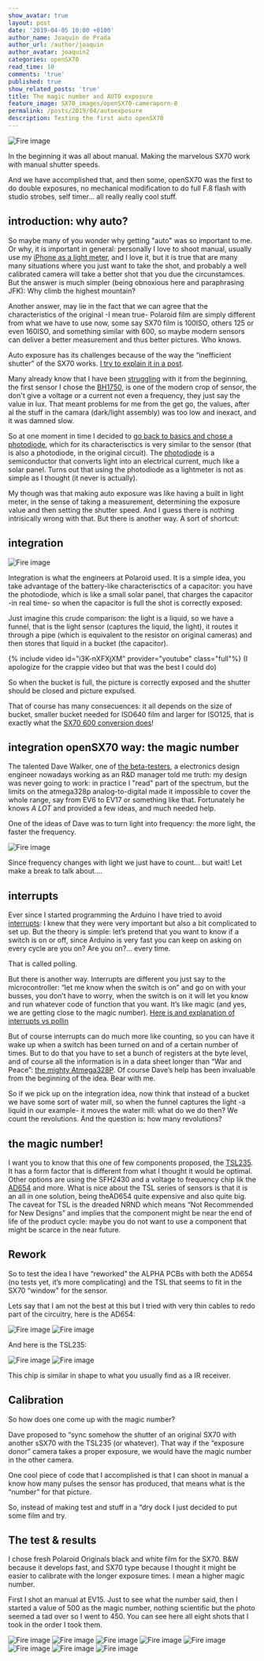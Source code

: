 ```yaml
---
show_avatar: true
layout: post
date: '2019-04-05 10:00 +0100'
author_name: Joaquín de Prada
author_url: /author/joaquin
author_avatar: joaquin2
categories: openSX70
read_time: 10
comments: 'true'
published: true
show_related_posts: 'true'
title: The magic number and AUTO exposure
feature_image: SX70_images/openSX70-cameraporn-8
permalink: /posts/2019/04/autoexposure
description: Testing the first auto openSX70
---
```

![Fire image]({{site.url}}/{{site.baseurl}}img/2019/04/20190404_auto_rework-02.jpg)


In the beginning it was all about manual. Making the marvelous SX70 work with manual shutter speeds.

And we have accomplished that, and then some, openSX70 was the first to do double exposures, no mechanical modification to do full F.8 flash with studio strobes, self timer... all really really cool stuff.

## introduction: why auto?

So maybe many of you wonder why getting "auto" was so important to me. Or why, it is important in general: personally I love to shoot manual, usually use my [iPhone as a light meter](http://xyzdq.blogspot.com/2012/12/os-presento-la-nueva-version-pro-de.html), and I love it, but it is true that are many many situations where you just want to take the shot, and probably a well calibrated camera will take a better shot that you due the circunstamces. But the answer is much simpler (being obnoxious here and paraphrasing JFK): Why climb the highest mountain?

Another answer, may lie in the fact that we can agree that the characteristics of the original -I mean true- Polaroid film are simply different from what we have to use now, some say SX70 film is 100ISO, others 125 or even 160ISO, and something similar with 600, so maybe modern sensors can deliver a better measurement and thus better pictures. Who knows.

Auto exposure has its challenges because of the way the “inefficient shutter” of the SX70 works. [I try to explain it in a post](https://opensx70.com/posts/2018/11/sx70-shutter).

Many already know that I have been [struggling](https://opensx70.com/posts/2018/09/lightmeter-struggle) with it from the beginning, the first sensor I chose the [BH1750](https://www.mouser.com/ds/2/348/bh1750fvi-e-186247.pdf), is one of the modern crop of sensor, the don't give a voltage or a current not even a frequency, they just say the value in lux. That meant problems for me from the get go, the values, after al the stuff in the camara (dark/light assembly) was too low and inexact, and it was damned slow.

So at one moment in time I decided to [go back to basics and chose a photodiode](https://opensx70.com/posts/2018/10/photodiode), which for its characterisctics is very similar to the sensor (that is also a photodiode, in the original circuit).
The [photodiode](https://www.google.com/search?q=photodiode&oq=photodiode&aqs=chrome..69i57j69i60l2j35i39l2j0.2271j0j4&sourceid=chrome&ie=UTF-8) is a semiconductor that converts light into an electrical current, much like a solar panel. Turns out that using the photodiode as a lightmeter is not as simple as I thought (it never is actually).

My though was that making auto exposure was like having a built in light meter, in the sense of taking a measurement, determining the exposure value and then setting the shutter speed. And I guess there is nothing intrisically wrong with that. But there is another way. A sort of shortcut:
              
## integration
                              
![Fire image]({{site.url}}/{{site.baseurl}}img/2019/04/20190404_auto_rework-18.jpg)

Integration is what the engineers at Polaroid used. It is a simple idea, you take advantage of the battery-like characterisctics of a capacitor: you have the photodiode, which is like a small solar panel, that charges the capacitor -in real time- so when the capacitor is full the shot is correctly exposed:

Just imagine this crude comparison: the light is a liquid, so we have a funnel, that is the light sensor (captures the liquid, the light), it routes it through a pipe (which is equivalent to the resistor on original cameras) and then stores that liquid in a bucket (the capacitor).

{% include video id="i3K-nXFXjXM" provider="youtube" class="full"%}
(I apologize for the crappie video but that was the best I could do)

So when the bucket is full, the picture is correctly exposed and the shutter should be closed and picture expulsed.

That of course has many consecuences: it all depends on the size of bucket, smaller bucket needed for ISO640 film and larger for ISO125, that is exactly what the [SX70 600 conversion does](https://opensx70.com/tutorials/100-600-conversion/)!

## integration openSX70 way: the magic number

The talented Dave Walker, one of [the beta-testers](https://opensx70.com/posts/2019/02/meet-the-beta-testers), a electronics design engineer nowadays working as an R&D manager told me truth: my design was never going to work: in practice I "read" part of the spectrum, but the limits on the atmega328p analog-to-digital made it impossible to cover the whole range, say from EV6 to EV17 or something like that.
Fortunately he knows *A LOT* and provided a few ideas, and much needed help.

One of the ideas of Dave was to turn light into frequency: the more light, the faster the frequency.

![Fire image]({{site.url}}/{{site.baseurl}}img/2019/04/20190404_auto_rework-19.jpg)

Since frequency changes with light we just have to count... but wait! Let make a break to talk about....

## interrupts 
Ever since I started programming the Arduino I have tried to avoid [interrupts](https://www.arduino.cc/reference/en/language/functions/interrupts/interrupts/): I knew that they were very important but also a bit complicated to set up. But the theory is simple: let’s pretend that you want to know if a switch is on or off, since Arduino is very fast you can keep on asking on every cycle are you on? Are you on?... every time.

That is called polling.

But there is another way. Interrupts are different you just say to the microcontroller: “let me know when the switch is on” and go on with your busses, you don’t have to worry, when the switch is on it will let you know and run whatever code of function that you want. It’s like magic (and yes, we are getting close to the magic number). [Here is and explanation of interrupts vs pollin](https://blog.digilentinc.com/interrupts-vs-polling-whats-the-dif-interrupt-ference/)

But of course interrupts can do much more like counting, so you can have it wake up when a switch has been turned on and of a certain number of times. But to do that you have to set a bunch of registers at the byte level, and of course all the information is in a data sheet longer than “War and Peace”: [the mighty Atmega328P](https://www.mouser.es/datasheet/2/268/Atmel-8271-8-bit-AVR-Microcontroller-ATmega48A-48P-1315288.pdf). Of course Dave’s help has been invaluable from the beginning of the idea. Bear with me.

So if we pick up on the integration idea, now think that instead of a bucket we have some sort of water mill, so when the funnel captures the light -a liquid in our example- it moves the water mill: what do we do then? We count the revolutions. And the question is: how many revolutions? 

## the magic number!

I want you to know that this one of few components proposed, the [TSL235](https://ams.com/documents/20143/36005/TSL235R_DS000120_3-00.pdf). It has a form factor that is different from what I thought it would be optimal. Other options are using the SFH2430 and a voltage to frequency chip lik the [AD654](https://www.analog.com/media/en/technical-documentation/data-sheets/AD654.pdf) and more. What is nice about the TSL series of sensors is that it is an all in one solution, being theAD654 quite expensive and also quite big. The caveat for TSL is the dreaded NRND which means “Not Recommended for New Designs” and implies that the component might be near the end of life of the product cycle: maybe you do not want to use a component that might be scarce in the near future.

## Rework

So to test the idea I have “reworked” the ALPHA PCBs with both the AD654 (no tests yet, it’s more complicating) and the TSL that seems to fit in the SX70 “window" for the sensor. 

Lets say that I am not the best at this but I tried with very thin cables to redo part of the circuitry, here is the AD654:

![Fire image]({{site.url}}/{{site.baseurl}}img/2019/04/20190404_auto_rework-03.jpg)
![Fire image]({{site.url}}/{{site.baseurl}}img/2019/04/20190404_auto_rework-05.jpg)

And here is the TSL235: 

![Fire image]({{site.url}}/{{site.baseurl}}img/2019/04/20190404_auto_rework-08.jpg)
![Fire image]({{site.url}}/{{site.baseurl}}img/2019/04/20190404_auto_rework-09.jpg)

This chip is similar in shape to what you usually find as a IR receiver.

## Calibration 

So how does one come up with the magic number?

Dave proposed to “sync somehow the shutter of an original SX70 with another sSX70 with the TSL235 (or whatever). That way if the “exposure donor” camera takes a proper exposure, we would have the magic number in the other camera. 

One cool piece of code that I accomplished is that I can shoot in manual a know how many pulses the sensor has produced, that means what is the “number” for that picture.

So, instead of making test and stuff in a “dry dock I just decided to put some film and try. 

## The test & results 

I chose fresh Polaroid Originals black and white film for the SX70.
B&W because it develops fast, and SX70 type because I thought it might be easier to calibrate with the longer exposure times. I mean a higher magic number.

First I shot an manual at EV15. Just to see what the number said, then I started a value of 500 as the magic number, nothing scientific but the photo seemed a tad over so I went to 450. You can see here all eight shots that I took in the order I took them.

![Fire image]({{site.url}}/{{site.baseurl}}img/2019/04/20190404_auto_rework-10.jpg)
![Fire image]({{site.url}}/{{site.baseurl}}img/2019/04/20190404_auto_rework-11.jpg)
![Fire image]({{site.url}}/{{site.baseurl}}img/2019/04/20190404_auto_rework-12.jpg)
![Fire image]({{site.url}}/{{site.baseurl}}img/2019/04/20190404_auto_rework-13.jpg)
![Fire image]({{site.url}}/{{site.baseurl}}img/2019/04/20190404_auto_rework-14.jpg)
![Fire image]({{site.url}}/{{site.baseurl}}img/2019/04/20190404_auto_rework-15.jpg)
![Fire image]({{site.url}}/{{site.baseurl}}img/2019/04/20190404_auto_rework-16.jpg)
![Fire image]({{site.url}}/{{site.baseurl}}img/2019/04/20190404_auto_rework-17.jpg)

